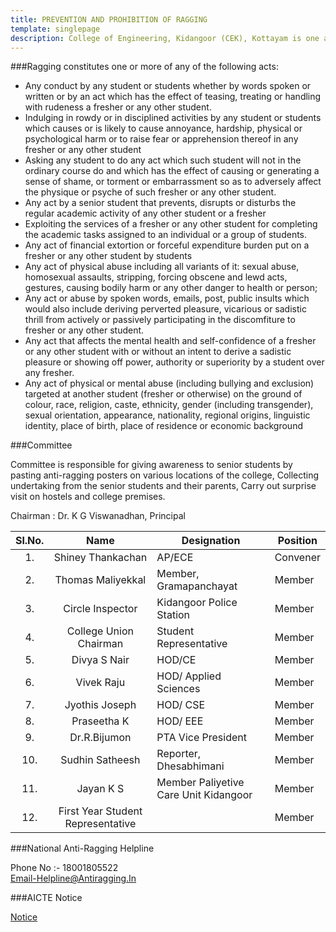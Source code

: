 ```yaml
---
title: PREVENTION AND PROHIBITION OF RAGGING
template: singlepage
description: College of Engineering, Kidangoor (CEK), Kottayam is one among the premier institutions in the state. The college is governed by the Co-operative Academy of Professional Education established by the Government of Kerala. The admissions are based on the rank obtained by the students in the State Entrance examinations and functioning of the college is according to the rules and regulations formulated by the Government of Kerala.
---
```


###Ragging constitutes one or more of any of the following acts:

- Any conduct by any student or students whether by words spoken or written or by an act which has the effect of teasing, treating or handling       with rudeness a fresher or any other student.
- Indulging in rowdy or in disciplined activities by any student or students which causes or is likely to cause annoyance, hardship, physical or psychological harm or to raise fear or apprehension thereof in any fresher or any other student
- Asking any student to do any act which such student will not in the ordinary course do and which has the effect of causing or generating a sense of shame, or torment or embarrassment so as to adversely affect the physique or psyche of such fresher or any other student.
- Any act by a senior student that prevents, disrupts or disturbs the regular academic activity of any other student or a fresher
- Exploiting the services of a fresher or any other student for completing the academic tasks assigned to an individual or a group of students.
- Any act of financial extortion or forceful expenditure burden put on a fresher or any other student by students
- Any act of physical abuse including all variants of it: sexual abuse, homosexual assaults, stripping, forcing obscene and lewd acts, gestures, causing bodily harm or any other danger to health or person;
- Any act or abuse by spoken words, emails, post, public insults which would also include deriving perverted pleasure, vicarious or sadistic thrill from actively or passively participating in the discomfiture to fresher or any other student.
- Any act that affects the mental health and self-confidence of a fresher or any other student with or without an intent to derive a sadistic pleasure or showing off power, authority or superiority by a student over any fresher.
- Any act of physical or mental abuse (including bullying and exclusion) targeted at another student (fresher or otherwise) on the ground of colour, race, religion, caste, ethnicity, gender (including transgender), sexual orientation, appearance, nationality, regional origins, linguistic identity, place of birth, place of residence or economic background

###Committee

Committee is responsible for giving awareness to senior students by pasting anti-ragging posters on various locations of the college, Collecting undertaking from the senior students and their parents, Carry out surprise visit on hostels and college premises.

Chairman : Dr. K G Viswanadhan, Principal

|    Sl.No.    |    Name    |    Designation    |    Position    |
|:------------:|:---------------------:|---------------------------------|----------------|
|    1.    |    Shiney Thankachan    |    AP/ECE    |    Convener    |
|    2.    |    Thomas Maliyekkal   |    Member, Gramapanchayat    |    Member    |
|    3.    |    Circle Inspector   |   Kidangoor Police Station     |    Member    |
|    4.    |    College Union Chairman   |    Student Representative    |    Member    |
|    5.    |    Divya S Nair    |    HOD/CE    |    Member    |
|    6.    |    Vivek Raju    |    HOD/ Applied Sciences    |    Member    |
|    7.    |    Jyothis Joseph    |    HOD/ CSE    |    Member    |
|    8.    |    Praseetha K   |    HOD/ EEE    |    Member    |
|    9.    |    Dr.R.Bijumon     |    PTA Vice President    |    Member    |
|    10.   |    Sudhin Satheesh    |    Reporter, Dhesabhimani    |    Member    |
|    11.   |    Jayan K S    |    Member Paliyetive Care Unit Kidangoor    |    Member    |
|    12.   |   First Year Student Representative   |   | Member    |

###National Anti-Ragging Helpline

Phone No :- 18001805522<br>
Email-Helpline@Antiragging.In

###AICTE Notice

[Notice](https://www.aicte-india.org/grievance/anti)
